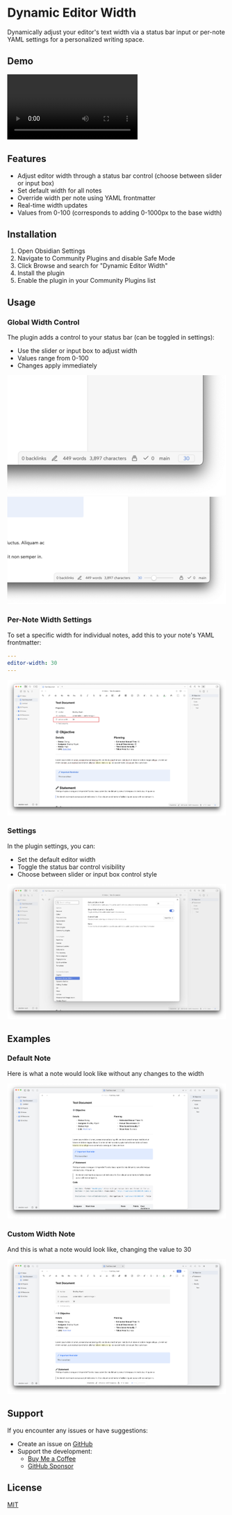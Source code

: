 # Dynamic Editor Width

Dynamically adjust your editor's text width via a status bar input or per-note YAML settings for a personalized writing space.

## Demo

![Demo video](/images/demo.mp4) 

## Features

- Adjust editor width through a status bar control (choose between slider or input box)
- Set default width for all notes
- Override width per note using YAML frontmatter
- Real-time width updates
- Values from 0-100 (corresponds to adding 0-1000px to the base width)

## Installation

1. Open Obsidian Settings
2. Navigate to Community Plugins and disable Safe Mode
3. Click Browse and search for "Dynamic Editor Width"
4. Install the plugin
5. Enable the plugin in your Community Plugins list

## Usage

### Global Width Control

The plugin adds a control to your status bar (can be toggled in settings):
- Use the slider or input box to adjust width
- Values range from 0-100
- Changes apply immediately

![Status Bar Input](/images/inputbox.png)
![Status Bar Slider](/images/sliderimg.png)

### Per-Note Width Settings

To set a specific width for individual notes, add this to your note's YAML frontmatter:

```yaml
---
editor-width: 30
---
```

![Frontmatter Example](/images/frontmatter.png)

### Settings

In the plugin settings, you can:

- Set the default editor width
- Toggle the status bar control visibility
- Choose between slider or input box control style

![Settings Panel](/images/settings.png)

## Examples

### Default Note
Here is what a note would look like without any changes to the width

![Regular Example](/images/regular.png)

### Custom Width Note
And this is what a note would look like, changing the value to 30

![width set to 30](/images/30.png)

## Support

If you encounter any issues or have suggestions:

- Create an issue on [GitHub](https://github.com/bwya77/dynamic-editor-width/issues)
- Support the development:
  - [Buy Me a Coffee](https://buymeacoffee.com/bwya77)
  - [GitHub Sponsor](https://github.com/sponsors/bwya77)

## License

[MIT](https://github.com/bwya77/dynamic-editor-width/blob/main/LICENSE)
